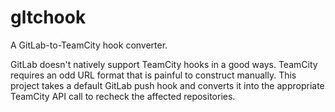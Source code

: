 gltchook
========

A GitLab-to-TeamCity hook converter.

GitLab doesn't natively support TeamCity hooks in a good ways. TeamCity
requires an odd URL format that is painful to construct manually. This
project takes a default GitLab push hook and converts it into the
appropriate TeamCity API call to recheck the affected repositories.

